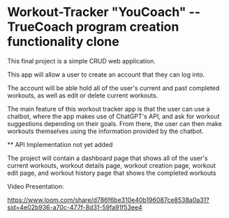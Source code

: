 # Workout-Tracker "YouCoach" -- TrueCoach program creation functionality clone

This final project is a simple CRUD web application.

This app will allow a user to create an account that they can log into.

The account will be able hold all of the user's current and past completed workouts, as well as edit or delete current workouts.

The main feature of this workout tracker app is that the user can use a chatbot, where the app makes use of ChatGPT's API, and ask for workout suggestions depending on their goals. From there, the user can then make workouts themselves using the information provided by the chatbot.

** API Implementation not yet added

The project will contain a dashboard page that shows all of the user's current workouts, workout details page, workout creation page, workout edit page, and workout history page that shows the completed workouts

Video Presentation:

https://www.loom.com/share/d786f6be310e40b196087ce8538a0a31?sid=4e02b936-a70c-477f-8d31-59fa91f53ee4